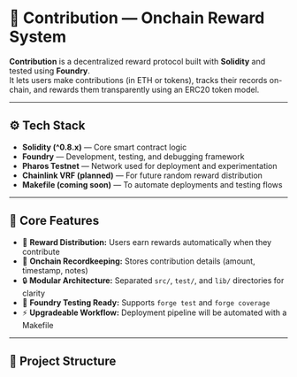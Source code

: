 # 🧩 Contribution — Onchain Reward System

**Contribution** is a decentralized reward protocol built with **Solidity** and tested using **Foundry**.  
It lets users make contributions (in ETH or tokens), tracks their records on-chain, and rewards them transparently using an ERC20 token model.

---

## ⚙️ Tech Stack

- **Solidity (^0.8.x)** — Core smart contract logic  
- **Foundry** — Development, testing, and debugging framework  
- **Pharos Testnet** — Network used for deployment and experimentation  
- **Chainlink VRF (planned)** — For future random reward distribution  
- **Makefile (coming soon)** — To automate deployments and testing flows  

---

## 🧠 Core Features

- 💸 **Reward Distribution:** Users earn rewards automatically when they contribute  
- 🧾 **Onchain Recordkeeping:** Stores contribution details (amount, timestamp, notes)  
- 🔒 **Modular Architecture:** Separated `src/`, `test/`, and `lib/` directories for clarity  
- 🧪 **Foundry Testing Ready:** Supports `forge test` and `forge coverage`  
- ⚡ **Upgradeable Workflow:** Deployment pipeline will be automated with a Makefile  

---

## 📂 Project Structure

